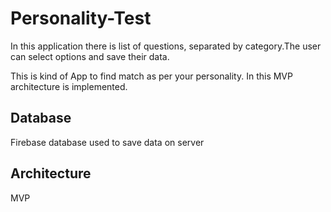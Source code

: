 # Personality-Test

In this application there is list of questions, separated by category.The user can select options and save their data.

This is kind of App to find match as per your personality. 
In this MVP architecture is implemented.

## Database
Firebase database used to save data on server

## Architecture
MVP


